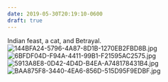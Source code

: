 ```yaml
---
date: 2019-05-30T20:19:10-0600
draft: true
---
```




Indian feast, a cat, and Betrayal. ![144BFA24-5796-4A87-8D1B-1270EB2FBD8B.jpg](http://ianwhitney.micro.blog/uploads/2019/cbceb9bc3f.jpg) ![6BFDF04D-F94A-4411-99B1-F21595AC2575.jpg](http://ianwhitney.micro.blog/uploads/2019/a27bc95658.jpg) ![5913A8E8-0D42-4D4D-B4EA-A748178431B4.jpg](http://ianwhitney.micro.blog/uploads/2019/28cb855850.jpg) ![BAA875F8-3440-4EA6-856D-515D95F9EDBF.jpg](http://ianwhitney.micro.blog/uploads/2019/0dbfe391ba.jpg)



